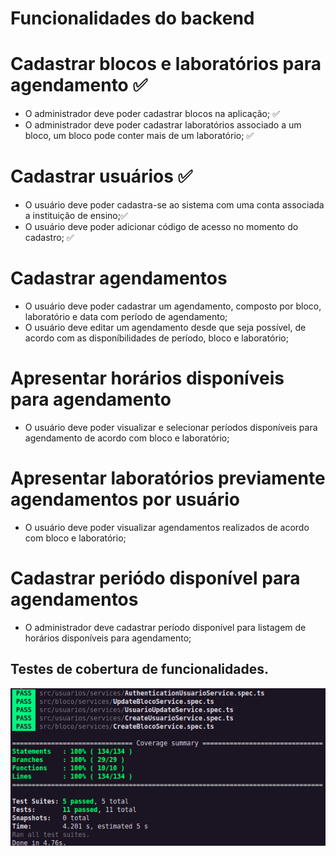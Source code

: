 # Funcionalidades do backend

# Cadastrar blocos e laboratórios para agendamento ✅
 - O administrador deve poder cadastrar blocos na aplicação; ✅
 - O administrador deve poder cadastrar laboratórios associado a um bloco, um bloco pode conter mais de um laboratório; ✅

# Cadastrar usuários ✅
 - O usuário deve poder cadastra-se ao sistema com uma conta associada a instituição de ensino;✅
 - O usuário deve poder adicionar código de acesso no momento do cadastro; ✅

# Cadastrar agendamentos
 - O usuário deve poder cadastrar um agendamento, composto por bloco, laboratório e data com período de agendamento;
 - O usuário deve editar um agendamento desde que seja possível, de acordo com as disponíbilidades de período, bloco e laboratório;

# Apresentar horários disponíveis para agendamento
 - O usuário deve poder visualizar e selecionar períodos disponíveis para agendamento de acordo com bloco e laboratório;

# Apresentar laboratórios previamente agendamentos por usuário
 - O usuário deve poder visualizar agendamentos realizados de acordo com bloco e laboratório;

# Cadastrar periódo disponível para agendamentos 
- O administrador deve cadastrar período disponível para listagem de horários disponíveis para agendamento;
 
## Testes de cobertura de funcionalidades.

 <img alt='GitHub language count' src='.github/teste-criar-atualizar-bloco-laboratorio2021-05-04 22-46-33.png'>
